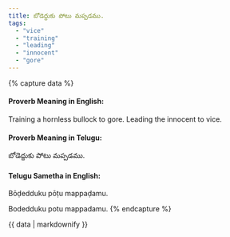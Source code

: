 ```yaml
---
title: బోడెద్దుకు పోటు మప్పడము.
tags:
  - "vice"
  - "training"
  - "leading"
  - "innocent"
  - "gore"
---
```


{% capture data %}
#### Proverb Meaning in English:
Training a hornless bullock to gore.
Leading the innocent to vice.

#### Proverb Meaning in Telugu:
బోడెద్దుకు పోటు మప్పడము.

#### Telugu Sametha in English:
Bōḍedduku pōṭu mappaḍamu.

Bodedduku potu mappadamu.
{% endcapture %}

{{ data | markdownify }}

